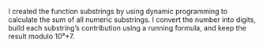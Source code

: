 I created the function substrings by using dynamic programming to calculate the sum of all numeric substrings. I convert the number into digits, build each substring’s contribution using a running formula, and keep the result modulo 10⁹+7.